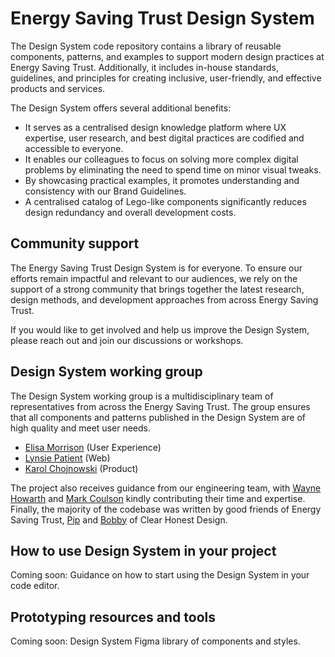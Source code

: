 # Energy Saving Trust Design System

The Design System code repository contains a library of reusable components, patterns, and examples to support modern design practices at Energy Saving Trust. Additionally, it includes in-house standards, guidelines, and principles for creating inclusive, user-friendly, and effective products and services.

The Design System offers several additional benefits:

- It serves as a centralised design knowledge platform where UX expertise, user research, and best digital practices are codified and accessible to everyone.
- It enables our colleagues to focus on solving more complex digital problems by eliminating the need to spend time on minor visual tweaks.
- By showcasing practical examples, it promotes understanding and consistency with our Brand Guidelines.
- A centralised catalog of Lego-like components significantly reduces design redundancy and overall development costs.

## Community support

The Energy Saving Trust Design System is for everyone. To ensure our efforts remain impactful and relevant to our audiences, we rely on the support of a strong community that brings together the latest research, design methods, and development approaches from across Energy Saving Trust.

If you would like to get involved and help us improve the Design System, please reach out and join our discussions or workshops.

## Design System working group

The Design System working group is a multidisciplinary team of representatives from across the Energy Saving Trust. The group ensures that all components and patterns published in the Design System are of high quality and meet user needs.

- [Elisa Morrison](https://github.com/elisa-est) (User Experience)
- [Lynsie Patient](https://github.com/lynsiepatient) (Web)
- [Karol Chojnowski](https://github.com/EST-Karol) (Product)

The project also receives guidance from our engineering team, with [Wayne Howarth](https://github.com/est-wayne) and [Mark Coulson](https://github.com/Mark-Coulson) kindly contributing their time and expertise. Finally, the majority of the codebase was written by good friends of Energy Saving Trust, [Pip](https://github.com/pip-chd) and [Bobby](https://github.com/bobbyCHD) of Clear Honest Design.

## How to use Design System in your project

Coming soon: Guidance on how to start using the Design System in your code editor.

## Prototyping resources and tools 

Coming soon: Design System Figma library of components and  styles.
